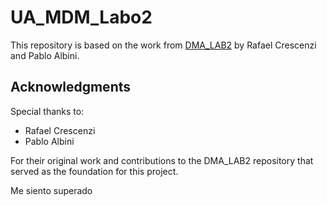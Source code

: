 # UA_MDM_Labo2

This repository is based on the work from [DMA_LAB2](https://github.com/Argentan/DMA_LAB2) by Rafael Crescenzi and Pablo Albini.

## Acknowledgments

Special thanks to:
- Rafael Crescenzi
- Pablo Albini

For their original work and contributions to the DMA_LAB2 repository that served as the foundation for this project. 

Me siento superado